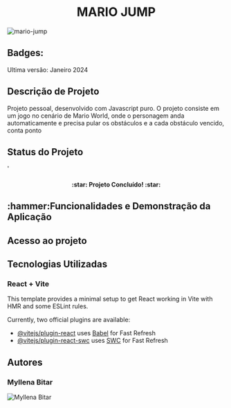 <h1 align="center">MARIO JUMP</h1>

<img src="https://github.com/user-attachments/assets/876942e1-7bf0-4ca9-a331-4f1efdfc48fe" alt="mario-jump">

<h2>Badges:</h2>
Ultima versão: Janeiro 2024

<h2>Descrição de Projeto</h2>
Projeto pessoal, desenvolvido com Javascript puro. O projeto consiste em um jogo no cenário de Mario World, onde o personagem anda automaticamente e precisa pular os obstáculos e a cada obstáculo vencido, conta ponto

<h2>Status do Projeto</h2>'
<h4 align="center">
:star: Projeto Concluído! :star:
</h4>
<h2>:hammer:Funcionalidades e Demonstração da Aplicação</h2>
<h2>Acesso ao projeto</h2>
<h2> Tecnologias Utilizadas</h2>

<h3>React + Vite</h3>

This template provides a minimal setup to get React working in Vite with HMR and some ESLint rules.

Currently, two official plugins are available:

- [@vitejs/plugin-react](https://github.com/vitejs/vite-plugin-react/blob/main/packages/plugin-react/README.md) uses [Babel](https://babeljs.io/) for Fast Refresh
- [@vitejs/plugin-react-swc](https://github.com/vitejs/vite-plugin-react-swc) uses [SWC](https://swc.rs/) for Fast Refresh

<H2>Autores</H2>
<h3>Myllena Bitar</h3>
<img src="https://avatars.githubusercontent.com/u/111917539?v=4" alt="Myllena Bitar">
